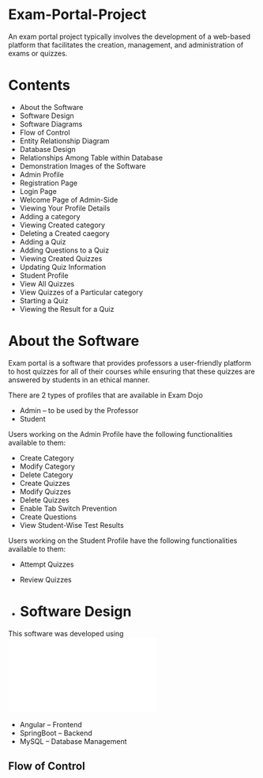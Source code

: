 # Exam-Portal-Project
An exam portal project typically involves the development of a web-based platform that facilitates the creation, management, and administration of exams or quizzes.


# Contents
-  About the Software	
-  Software Design	
-  Software Diagrams	
-  Flow of Control	
-  Entity Relationship Diagram	
-  Database Design	
-  Relationships Among Table within Database	
-  Demonstration Images of the Software
-  Admin Profile	
-  Registration Page	
-  Login Page	
-  Welcome Page of Admin-Side	
-  Viewing Your Profile Details	
-  Adding a category	
-  Viewing Created category
-  Deleting a Created caegory	
-  Adding a Quiz	
-  Adding Questions to a Quiz	
-  Viewing Created Quizzes	
-  Updating Quiz Information	
-  Student Profile	
-  View All Quizzes	
-  View Quizzes of a Particular category
-  Starting a Quiz	
-  Viewing the Result for a Quiz

 
# About the Software

Exam portal is a software that provides professors a user-friendly platform to host quizzes for all of their courses while ensuring that these quizzes are answered by students in an ethical manner.

There are 2 types of profiles that are available in Exam Dojo

- Admin – to be used by the Professor
- Student

Users working on the Admin Profile have the following functionalities available to them:

- Create Category
- Modify Category
- Delete Category
- Create Quizzes
- Modify Quizzes
- Delete Quizzes
- Enable Tab Switch Prevention
- Create Questions
- View Student-Wise Test Results

Users working on the Student Profile have the following functionalities available to them:

- Attempt Quizzes
- Review Quizzes

- # Software Design

This software was developed using
![](examportal.drawio.pdf)

- Angular – Frontend
- SpringBoot – Backend
- MySQL – Database Management

  
## Flow of Control
